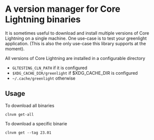 # A version manager for Core Lightning binaries

It is sometimes useful to download and install multiple versions of Core Lightning on a single machine.
One use-case is to test your greenlight application. (This is also the only use-case this library supports at the moment).

All versions of Core Lightning are installed in a configurable directory
- `GLTESTING_CLN_PATH` if it is configured
- `$XDG_CACHE_DIR/greenlight` if $XDG_CACHE_DIR is configured
- `~/.cache/greenlight` otherwise

## Usage

To download all binaries 

```
clnvm get-all
```

To download a specific binarie

```
clnvm get --tag 23.01
```
